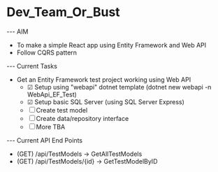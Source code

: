 # Dev_Team_Or_Bust

--- AIM
- To make a simple React app using Entity Framework and Web API
- Follow CQRS pattern

--- Current Tasks
- Get an Entity Framework test project working using Web API
    - ☑ Setup using "webapi" dotnet template  (dotnet new webapi -n WebApi_EF_Test)
    - ☑ Setup basic SQL Server (using SQL Server Express)
    - ☐ Create test model
    - ☐ Create data/repository interface
    - ☐ More TBA

--- Current API End Points
- (GET) /api/TestModels         -> GetAllTestModels
- (GET) /api/TestModels/{id}    -> GetTestModelByID